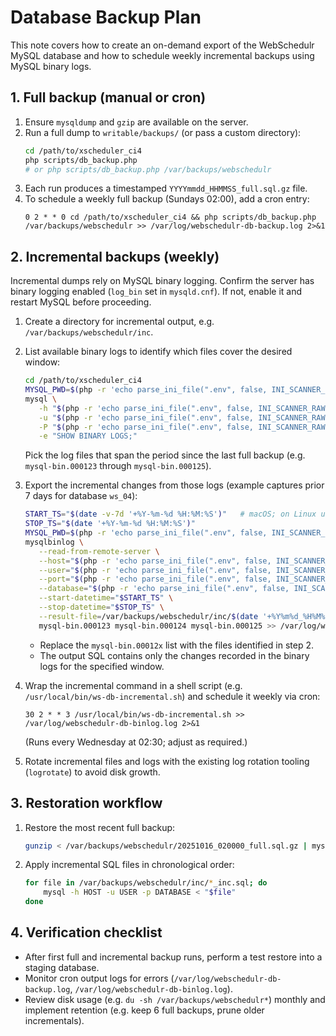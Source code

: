 # Database Backup Plan

This note covers how to create an on-demand export of the WebSchedulr MySQL database and how to schedule weekly incremental backups using MySQL binary logs.

## 1. Full backup (manual or cron)

1. Ensure `mysqldump` and `gzip` are available on the server.
2. Run a full dump to `writable/backups/` (or pass a custom directory):
   ```bash
   cd /path/to/xscheduler_ci4
   php scripts/db_backup.php
   # or php scripts/db_backup.php /var/backups/webschedulr
   ```
3. Each run produces a timestamped `YYYYmmdd_HHMMSS_full.sql.gz` file.
4. To schedule a weekly full backup (Sundays 02:00), add a cron entry:
   ```cron
   0 2 * * 0 cd /path/to/xscheduler_ci4 && php scripts/db_backup.php /var/backups/webschedulr >> /var/log/webschedulr-db-backup.log 2>&1
   ```

## 2. Incremental backups (weekly)

Incremental dumps rely on MySQL binary logging. Confirm the server has binary logging enabled (`log_bin` set in `mysqld.cnf`). If not, enable it and restart MySQL before proceeding.

1. Create a directory for incremental output, e.g. `/var/backups/webschedulr/inc`.
2. List available binary logs to identify which files cover the desired window:
    ```bash
    cd /path/to/xscheduler_ci4
    MYSQL_PWD=$(php -r 'echo parse_ini_file(".env", false, INI_SCANNER_RAW)["database.default.password"];') \
    mysql \
       -h "$(php -r 'echo parse_ini_file(".env", false, INI_SCANNER_RAW)["database.default.hostname"];')" \
       -u "$(php -r 'echo parse_ini_file(".env", false, INI_SCANNER_RAW)["database.default.username"];')" \
       -P "$(php -r 'echo parse_ini_file(".env", false, INI_SCANNER_RAW)["database.default.port"];')" \
       -e "SHOW BINARY LOGS;"
    ```
    Pick the log files that span the period since the last full backup (e.g. `mysql-bin.000123` through `mysql-bin.000125`).

3. Export the incremental changes from those logs (example captures prior 7 days for database `ws_04`):
    ```bash
    START_TS="$(date -v-7d '+%Y-%m-%d %H:%M:%S')"   # macOS; on Linux use: date -d '7 days ago' '+%Y-%m-%d %H:%M:%S'
    STOP_TS="$(date '+%Y-%m-%d %H:%M:%S')"
    MYSQL_PWD=$(php -r 'echo parse_ini_file(".env", false, INI_SCANNER_RAW)["database.default.password"];') \
    mysqlbinlog \
       --read-from-remote-server \
       --host="$(php -r 'echo parse_ini_file(".env", false, INI_SCANNER_RAW)["database.default.hostname"];')" \
       --user="$(php -r 'echo parse_ini_file(".env", false, INI_SCANNER_RAW)["database.default.username"];')" \
       --port="$(php -r 'echo parse_ini_file(".env", false, INI_SCANNER_RAW)["database.default.port"];')" \
       --database="$(php -r 'echo parse_ini_file(".env", false, INI_SCANNER_RAW)["database.default.database"];')" \
       --start-datetime="$START_TS" \
       --stop-datetime="$STOP_TS" \
       --result-file=/var/backups/webschedulr/inc/$(date '+%Y%m%d_%H%M%S')_inc.sql \
       mysql-bin.000123 mysql-bin.000124 mysql-bin.000125 >> /var/log/webschedulr-db-binlog.log 2>&1
    ```
    - Replace the `mysql-bin.00012x` list with the files identified in step 2.
    - The output SQL contains only the changes recorded in the binary logs for the specified window.

3. Wrap the incremental command in a shell script (e.g. `/usr/local/bin/ws-db-incremental.sh`) and schedule it weekly via cron:
   ```cron
   30 2 * * 3 /usr/local/bin/ws-db-incremental.sh >> /var/log/webschedulr-db-binlog.log 2>&1
   ```
   (Runs every Wednesday at 02:30; adjust as required.)

4. Rotate incremental files and logs with the existing log rotation tooling (`logrotate`) to avoid disk growth.

## 3. Restoration workflow

1. Restore the most recent full backup:
   ```bash
   gunzip < /var/backups/webschedulr/20251016_020000_full.sql.gz | mysql -h HOST -u USER -p DATABASE
   ```
2. Apply incremental SQL files in chronological order:
   ```bash
   for file in /var/backups/webschedulr/inc/*_inc.sql; do
       mysql -h HOST -u USER -p DATABASE < "$file"
   done
   ```

## 4. Verification checklist

- After first full and incremental backup runs, perform a test restore into a staging database.
- Monitor cron output logs for errors (`/var/log/webschedulr-db-backup.log`, `/var/log/webschedulr-db-binlog.log`).
- Review disk usage (e.g. `du -sh /var/backups/webschedulr*`) monthly and implement retention (e.g. keep 6 full backups, prune older incrementals).
